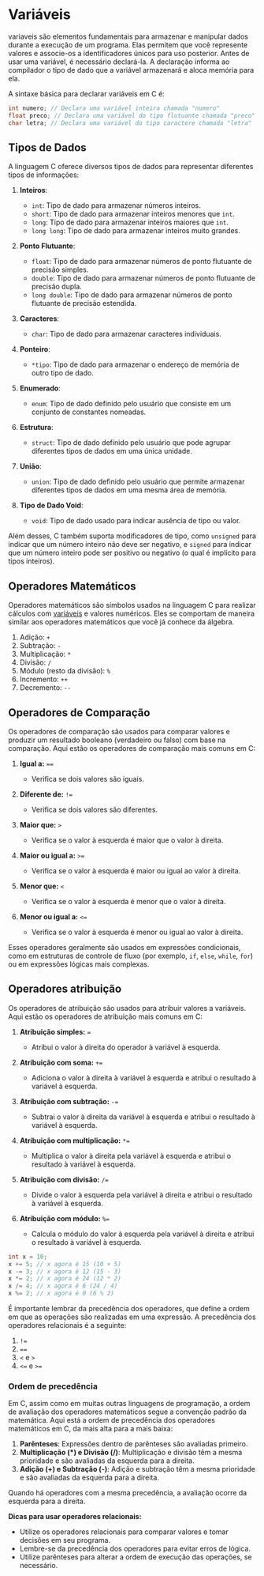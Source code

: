 # Variáveis

variaveis são elementos fundamentais para armazenar e manipular dados durante a execução de um programa. Elas permitem que você represente valores e associe-os a identificadores únicos para uso posterior. Antes de usar uma variável, é necessário declará-la. A declaração informa ao compilador o tipo de dado que a variável armazenará e aloca memória para ela.

A sintaxe básica para declarar variáveis em C é:

```c
int numero; // Declara uma variável inteira chamada "numero"
float preco; // Declara uma variável do tipo flutuante chamada "preco"
char letra; // Declara uma variável do tipo caractere chamada "letra"
```

## Tipos de Dados

A linguagem C oferece diversos tipos de dados para representar diferentes tipos de informações:

1. **Inteiros**:

   - `int`: Tipo de dado para armazenar números inteiros.
   - `short`: Tipo de dado para armazenar inteiros menores que `int`.
   - `long`: Tipo de dado para armazenar inteiros maiores que `int`.
   - `long long`: Tipo de dado para armazenar inteiros muito grandes.

2. **Ponto Flutuante**:

   - `float`: Tipo de dado para armazenar números de ponto flutuante de precisão simples.
   - `double`: Tipo de dado para armazenar números de ponto flutuante de precisão dupla.
   - `long double`: Tipo de dado para armazenar números de ponto flutuante de precisão estendida.

3. **Caracteres**:

   - `char`: Tipo de dado para armazenar caracteres individuais.

4. **Ponteiro**:

   - `*tipo`: Tipo de dado para armazenar o endereço de memória de outro tipo de dado.

5. **Enumerado**:

   - `enum`: Tipo de dado definido pelo usuário que consiste em um conjunto de constantes nomeadas.

6. **Estrutura**:

   - `struct`: Tipo de dado definido pelo usuário que pode agrupar diferentes tipos de dados em uma única unidade.

7. **União**:

   - `union`: Tipo de dado definido pelo usuário que permite armazenar diferentes tipos de dados em uma mesma área de memória.

8. **Tipo de Dado Void**:

   - `void`: Tipo de dado usado para indicar ausência de tipo ou valor.

Além desses, C também suporta modificadores de tipo, como `unsigned` para indicar que um número inteiro não deve ser negativo, e `signed` para indicar que um número inteiro pode ser positivo ou negativo (o qual é implícito para tipos inteiros).

## Operadores Matemáticos

Operadores matemáticos são símbolos usados na linguagem C para realizar cálculos com [variáveis](#variaveis) e valores numéricos. Eles se comportam de maneira similar aos operadores matemáticos que você já conhece da álgebra.

1. Adição: `+`
2. Subtração: `-`
3. Multiplicação: `*`
4. Divisão: `/`
5. Módulo (resto da divisão): `%`
6. Incremento: `++`
7. Decremento: `--`

## Operadores de Comparação

Os operadores de comparação são usados para comparar valores e produzir um resultado booleano (verdadeiro ou falso) com base na comparação. Aqui estão os operadores de comparação mais comuns em C:

1. **Igual a:** `==`

   - Verifica se dois valores são iguais.

2. **Diferente de:** `!=`

   - Verifica se dois valores são diferentes.

3. **Maior que:** `>`

   - Verifica se o valor à esquerda é maior que o valor à direita.

4. **Maior ou igual a:** `>=`

   - Verifica se o valor à esquerda é maior ou igual ao valor à direita.

5. **Menor que:** `<`

   - Verifica se o valor à esquerda é menor que o valor à direita.

6. **Menor ou igual a:** `<=`

   - Verifica se o valor à esquerda é menor ou igual ao valor à direita.

Esses operadores geralmente são usados em expressões condicionais, como em estruturas de controle de fluxo (por exemplo, `if`, `else`, `while`, `for`) ou em expressões lógicas mais complexas.

## Operadores atribuição

Os operadores de atribuição são usados para atribuir valores a variáveis. Aqui estão os operadores de atribuição mais comuns em C:

1. **Atribuição simples:** `=`

   - Atribui o valor à direita do operador à variável à esquerda.

2. **Atribuição com soma:** `+=`

   - Adiciona o valor à direita à variável à esquerda e atribui o resultado à variável à esquerda.

3. **Atribuição com subtração:** `-=`

   - Subtrai o valor à direita da variável à esquerda e atribui o resultado à variável à esquerda.

4. **Atribuição com multiplicação:** `*=`

   - Multiplica o valor à direita pela variável à esquerda e atribui o resultado à variável à esquerda.

5. **Atribuição com divisão:** `/=`

   - Divide o valor à esquerda pela variável à direita e atribui o resultado à variável à esquerda.

6. **Atribuição com módulo:** `%=`

   - Calcula o módulo do valor à esquerda pela variável à direita e atribui o resultado à variável à esquerda.

```c
int x = 10;
x += 5; // x agora é 15 (10 + 5)
x -= 3; // x agora é 12 (15 - 3)
x *= 2; // x agora é 24 (12 * 2)
x /= 4; // x agora é 6 (24 / 4)
x %= 2; // x agora é 0 (6 % 2)
```

É importante lembrar da precedência dos operadores, que define a ordem em que as operações são realizadas em uma expressão.   A precedência dos operadores relacionais é a seguinte:

1. `!=`
2. `==`
3. `<` e `>`
4. `<=` e `>=`

### Ordem de precedência

Em C, assim como em muitas outras linguagens de programação, a ordem de avaliação dos operadores matemáticos segue a convenção padrão da matemática. Aqui está a ordem de precedência dos operadores matemáticos em C, da mais alta para a mais baixa:

1. **Parênteses**: Expressões dentro de parênteses são avaliadas primeiro.
2. **Multiplicação (*) e Divisão (/)**: Multiplicação e divisão têm a mesma prioridade e são avaliadas da esquerda para a direita.
3. **Adição (+) e Subtração (-)**: Adição e subtração têm a mesma prioridade e são avaliadas da esquerda para a direita.

Quando há operadores com a mesma precedência, a avaliação ocorre da esquerda para a direita.

**Dicas para usar operadores relacionais:**

- Utilize os operadores relacionais para comparar valores e tomar decisões em seu programa.
- Lembre-se da precedência dos operadores para evitar erros de lógica.
- Utilize parênteses para alterar a ordem de execução das operações, se necessário.
